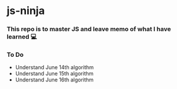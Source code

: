 # js-ninja

### This repo is to master JS and leave memo of what I have learned :computer:

### To Do

- Understand June 14th algorithm
- Understand June 15th algorithm
- Understand June 16th algorithm
